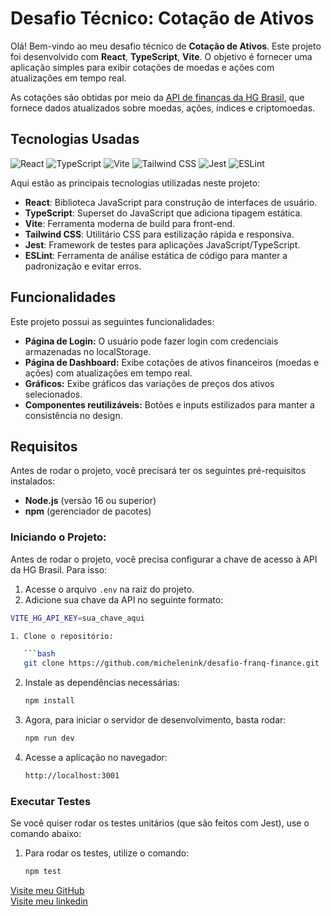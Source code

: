 # Desafio Técnico: Cotação de Ativos

Olá! Bem-vindo ao meu desafio técnico de **Cotação de Ativos**. Este projeto foi desenvolvido com **React**, **TypeScript**, **Vite**. O objetivo é fornecer uma aplicação simples para exibir cotações de moedas e ações com atualizações em tempo real.

As cotações são obtidas por meio da [API de finanças da HG Brasil](https://hgbrasil.com/finance), que fornece dados atualizados sobre moedas, ações, índices e criptomoedas.

## Tecnologias Usadas

![React](https://img.shields.io/badge/React-19.1.0-blue.svg)
![TypeScript](https://img.shields.io/badge/TypeScript-5.7.2-blue.svg)
![Vite](https://img.shields.io/badge/Vite-6.2.0-purple.svg)
![Tailwind CSS](https://img.shields.io/badge/Tailwind_CSS-3.4.17-38B2AC.svg)
![Jest](https://img.shields.io/badge/Jest-29.7.0-brightgreen.svg)
![ESLint](https://img.shields.io/badge/ESLint-9.21.0-purple.svg)

Aqui estão as principais tecnologias utilizadas neste projeto:

- **React**: Biblioteca JavaScript para construção de interfaces de usuário.
- **TypeScript**: Superset do JavaScript que adiciona tipagem estática.
- **Vite**: Ferramenta moderna de build para front-end.
- **Tailwind CSS**: Utilitário CSS para estilização rápida e responsiva.
- **Jest**: Framework de testes para aplicações JavaScript/TypeScript.
- **ESLint**: Ferramenta de análise estática de código para manter a padronização e evitar erros.

## Funcionalidades

Este projeto possui as seguintes funcionalidades:

- **Página de Login:** O usuário pode fazer login com credenciais armazenadas no localStorage.
- **Página de Dashboard:** Exibe cotações de ativos financeiros (moedas e ações) com atualizações em tempo real.
- **Gráficos:** Exibe gráficos das variações de preços dos ativos selecionados.
- **Componentes reutilizáveis:** Botões e inputs estilizados para manter a consistência no design.

## Requisitos

Antes de rodar o projeto, você precisará ter os seguintes pré-requisitos instalados:

- **Node.js** (versão 16 ou superior)
- **npm** (gerenciador de pacotes)

### Iniciando o Projeto:

Antes de rodar o projeto, você precisa configurar a chave de acesso à API da HG Brasil. Para isso:

1. Acesse o arquivo `.env` na raiz do projeto.
2. Adicione sua chave da API no seguinte formato:

````bash
VITE_HG_API_KEY=sua_chave_aqui

1. Clone o repositório:

   ```bash
   git clone https://github.com/michelenink/desafio-franq-finance.git
````

2. Instale as dependências necessárias:

   ```bash
   npm install
   ```

3. Agora, para iniciar o servidor de desenvolvimento, basta rodar:

   ```bash
   npm run dev
   ```

4. Acesse a aplicação no navegador:
   ```bash
   http://localhost:3001
   ```

### Executar Testes

Se você quiser rodar os testes unitários (que são feitos com Jest), use o comando abaixo:

1. Para rodar os testes, utilize o comando:
   ```bash
   npm test
   ```

[Visite meu GitHub](https://github.com/michelenink)<br>
[Visite meu linkedin](https://www.linkedin.com/in/michelenink/)
